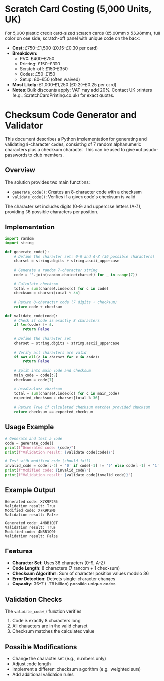 # Scratch Card Costing (5,000 Units, UK)

For 5,000 plastic credit card-sized scratch cards (85.60mm x 53.98mm), full color on one side, scratch-off panel with unique code on the back:

- **Cost:** £750–£1,500 (£0.15–£0.30 per card)
- **Breakdown:**
  - PVC: £400–£750
  - Printing: £150–£300
  - Scratch-off: £150–£350
  - Codes: £50–£150
  - Setup: £0–£50 (often waived)
- **Most Likely:** £1,000–£1,250 (£0.20–£0.25 per card)
- **Notes:** Bulk discounts apply; VAT may add 20%. Contact UK printers (e.g., ScratchCardPrinting.co.uk) for exact quotes.

# Checksum Code Generator and Validator

This document describes a Python implementation for generating and validating 8-character codes, consisting of 7 random alphanumeric characters plus a checksum character. This can be used to give out psudo-passwords to club members.

## Overview

The solution provides two main functions:
- `generate_code()`: Creates an 8-character code with a checksum
- `validate_code()`: Verifies if a given code's checksum is valid

The character set includes digits (0-9) and uppercase letters (A-Z), providing 36 possible characters per position.

## Implementation

```python
import random
import string

def generate_code():
    # Define the character set: 0-9 and A-Z (36 possible characters)
    charset = string.digits + string.ascii_uppercase
    
    # Generate a random 7-character string
    code = ''.join(random.choice(charset) for _ in range(7))
    
    # Calculate checksum
    total = sum(charset.index(c) for c in code)
    checksum = charset[total % 36]
    
    # Return 8-character code (7 digits + checksum)
    return code + checksum

def validate_code(code):
    # Check if code is exactly 8 characters
    if len(code) != 8:
        return False
    
    # Define the character set
    charset = string.digits + string.ascii_uppercase
    
    # Verify all characters are valid
    if not all(c in charset for c in code):
        return False
    
    # Split into main code and checksum
    main_code = code[:7]
    checksum = code[7]
    
    # Recalculate checksum
    total = sum(charset.index(c) for c in main_code)
    expected_checksum = charset[total % 36]
    
    # Return True if calculated checksum matches provided checksum
    return checksum == expected_checksum
```

## Usage Example

```python
# Generate and test a code
code = generate_code()
print(f"Generated code: {code}")
print(f"Validation result: {validate_code(code)}")

# Test with modified code (should fail)
invalid_code = code[:-1] + '0' if code[-1] != '0' else code[:-1] + '1'
print(f"Modified code: {invalid_code}")
print(f"Validation result: {validate_code(invalid_code)}")
```

## Example Output

```plaintext
Generated code: X7K9P2M5
Validation result: True
Modified code: X7K9P2M0
Validation result: False

Generated code: 4N8B1Q9T
Validation result: True
Modified code: 4N8B1Q90
Validation result: False
```

## Features

- **Character Set**: Uses 36 characters (0-9, A-Z)
- **Code Length**: 8 characters (7 random + 1 checksum)
- **Checksum Algorithm**: Sum of character position values modulo 36
- **Error Detection**: Detects single-character changes
- **Capacity**: 36^7 (~78 billion) possible unique codes

## Validation Checks

The `validate_code()` function verifies:
1. Code is exactly 8 characters long
2. All characters are in the valid charset
3. Checksum matches the calculated value

## Possible Modifications

- Change the character set (e.g., numbers only)
- Adjust code length
- Implement a different checksum algorithm (e.g., weighted sum)
- Add additional validation rules